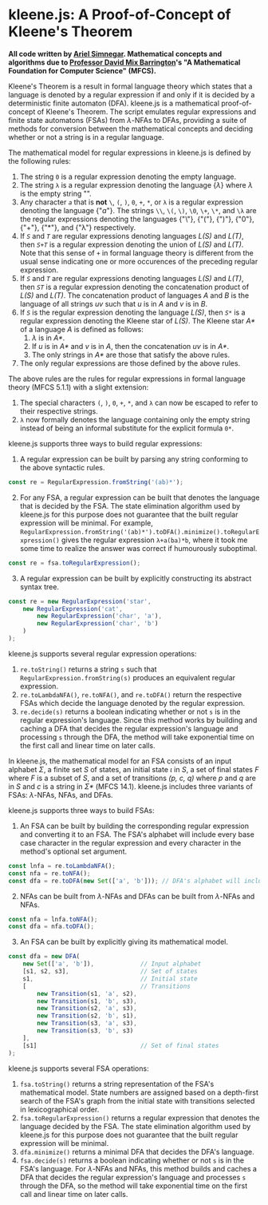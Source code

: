 # kleene.js: A Proof-of-Concept of Kleene's Theorem

**All code written by [Ariel Simnegar](https://www.linkedin.com/in/ariel-simnegar/). Mathematical concepts and algorithms due to [Professor David Mix Barrington](https://people.cs.umass.edu/~barring/)'s "A Mathematical Foundation for Computer Science" (MFCS).**

Kleene's Theorem is a result in formal language theory which states that a language is denoted by a regular expression if and only if it is decided by a deterministic finite automaton (DFA). kleene.js is a mathematical proof-of-concept of Kleene's Theorem. The script emulates regular expressions and finite state automatons (FSAs) from *λ*-NFAs to DFAs, providing a suite of methods for conversion between the mathematical concepts and deciding whether or not a string is in a regular language.

The mathematical model for regular expressions in kleene.js is defined by the following rules:
1. The string `0` is a regular expression denoting the empty language.
2. The string `λ` is a regular expression denoting the language {*λ*} where *λ* is the empty string "".
3. Any character *`a`* that is **not** `\`, `(`, `)`, `0`, `+`, `*`, or `λ` is a regular expression denoting the language {"*a*"}. The strings `\\`, `\(`, `\)`, `\0`, `\+`, `\*`, and `\λ` are the regular expressions denoting the languages {"\\"}, {"("}, {")"}, {"0"}, {"+"}, {"\*"}, and {"λ"} respectively.
4. If *`S`* and *`T`* are regular expressions denoting languages *L(S)* and *L(T)*, then *`S+T`* is a regular expression denoting the union of *L(S)* and *L(T)*. Note that this sense of `+` in formal language theory is different from the usual sense indicating one or more occurences of the preceding regular expression.
5. If *`S`* and *`T`* are regular expressions denoting languages *L(S)* and *L(T)*, then *`ST`* is a regular expression denoting the concatenation product of *L(S)* and *L(T)*. The concatenation product of languages *A* and *B* is the language of all strings *uv* such that *u* is in *A* and *v* is in *B*.
6. If *`S`* is the regular expression denoting the language *L(S)*, then *`S*`* is a regular expression denoting the Kleene star of *L(S)*. The Kleene star *A\** of a language *A* is defined as follows:
   1. *λ* is in *A\**.
   2. If *u* is in *A\** and *v* is in *A*, then the concatenation *uv* is in *A\**.
   3. The only strings in *A\** are those that satisfy the above rules.
7. The only regular expressions are those defined by the above rules.

The above rules are the rules for regular expressions in formal language theory (MFCS 5.1.1) with a slight extension:
1. The special characters `(`, `)`, `0`, `+`, `*`, and `λ` can now be escaped to refer to their respective strings.
2. `λ` now formally denotes the language containing only the empty string instead of being an informal substitute for the explicit formula `0*`.

kleene.js supports three ways to build regular expressions:
1. A regular expression can be built by parsing any string conforming to the above syntactic rules.
```javascript
const re = RegularExpression.fromString('(ab)*');
```
2. For any FSA, a regular expression can be built that denotes the language that is decided by the FSA. The state elimination algorithm used by kleene.js for this purpose does not guarantee that the built regular expression will be minimal. For example, `RegularExpression.fromString('(ab)*').toDFA().minimize().toRegularExpression()` gives the regular expression `λ+a(ba)*b`, where it took me some time to realize the answer was correct if humourously suboptimal.
```javascript
const re = fsa.toRegularExpression();
```
3. A regular expression can be built by explicitly constructing its abstract syntax tree.
```javascript
const re = new RegularExpression('star',
    new RegularExpression('cat',
        new RegularExpression('char', 'a'),
        new RegularExpression('char', 'b')
    )
);
```

kleene.js supports several regular expression operations:
1. `re.toString()` returns a string `s` such that `RegularExpression.fromString(s)` produces an equivalent regular expression.
2. `re.toLambdaNFA()`, `re.toNFA()`, and `re.toDFA()` return the respective FSAs which decide the language denoted by the regular expression.
3. `re.decide(s)` returns a boolean indicating whether or not `s` is in the regular expression's language. Since this method works by building and caching a DFA that decides the regular expression's language and processing `s` through the DFA, the method will take exponential time on the first call and linear time on later calls.

In kleene.js, the mathematical model for an FSA consists of an input alphabet *Σ*, a finite set *S* of states, an initial state *ι* in *S*, a set of final states *F* where *F* is a subset of *S*, and a set of transitions *(p, c, q)* where *p* and *q* are in *S* and *c* is a string in *Σ\** (MFCS 14.1). kleene.js includes three variants of FSAs: *λ*-NFAs, NFAs, and DFAs.

kleene.js supports three ways to build FSAs:
1. An FSA can be built by building the corresponding regular expression and converting it to an FSA. The FSA's alphabet will include every base case character in the regular expression and every character in the method's optional set argument.
```javascript
const lnfa = re.toLambdaNFA();
const nfa = re.toNFA();
const dfa = re.toDFA(new Set(['a', 'b'])); // DFA's alphabet will include "a" and "b" even if not present in re
```
2. NFAs can be built from *λ*-NFAs and DFAs can be built from *λ*-NFAs and NFAs.
```javascript
const nfa = lnfa.toNFA();
const dfa = nfa.toDFA();
```
3. An FSA can be built by explicitly giving its mathematical model.
```javascript
const dfa = new DFA(
    new Set(['a', 'b']),             // Input alphabet
    [s1, s2, s3],                    // Set of states
    s1,                              // Initial state
    [                                // Transitions
        new Transition(s1, 'a', s2),
        new Transition(s1, 'b', s3),
        new Transition(s2, 'a', s3),
        new Transition(s2, 'b', s1),
        new Transition(s3, 'a', s3),
        new Transition(s3, 'b', s3)
    ],
    [s1]                             // Set of final states
);
```

kleene.js supports several FSA operations:
1. `fsa.toString()` returns a string representation of the FSA's mathematical model. State numbers are assigned based on a depth-first search of the FSA's graph from the initial state with transitions selected in lexicographical order.
2. `fsa.toRegularExpression()` returns a regular expression that denotes the language decided by the FSA. The state elimination algorithm used by kleene.js for this purpose does not guarantee that the built regular expression will be minimal. 
3. `dfa.minimize()` returns a minimal DFA that decides the DFA's language.
4. `fsa.decide(s)` returns a boolean indicating whether or not `s` is in the FSA's language. For *λ*-NFAs and NFAs, this method builds and caches a DFA that decides the regular expression's language and processes `s` through the DFA, so the method will take exponential time on the first call and linear time on later calls.
